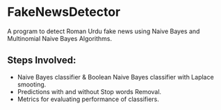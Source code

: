 # FakeNewsDetector
A program to detect Roman Urdu fake news using Naive Bayes and Multinomial Naive Bayes Algorithms.

## Steps Involved:

 - Naive Bayes classifier & Boolean Naive Bayes classifier with Laplace smooting.
 - Predictions with and without Stop words Removal.
 - Metrics for evaluating performance of classifiers.
